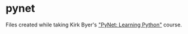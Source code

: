 # pynet
Files created while taking Kirk Byer's <a href="https://pynet.twb-tech.com/email-signup.html">"PyNet: Learning Python"</a> course.
